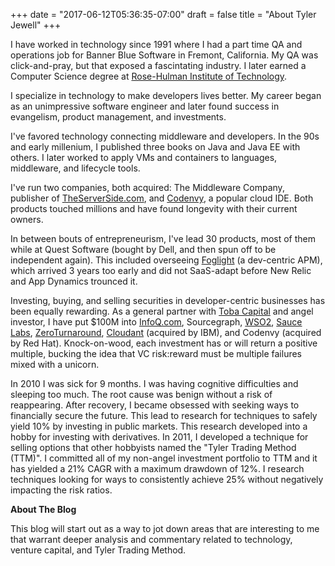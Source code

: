 +++
date = "2017-06-12T05:36:35-07:00"
draft = false
title = "About Tyler Jewell"
+++

I have worked in technology since 1991 where I had a part time QA and operations job for Banner Blue Software in Fremont, California. My QA was click-and-pray, but that exposed a fascintating industry. I later earned a Computer Science degree at [Rose-Hulman Institute of Technology](http://rose-hulman.edu). 

I specialize in technology to make developers lives better. My career began as an unimpressive software engineer and later found success in evangelism, product management, and investments.

I've favored technology connecting middleware and developers. In the 90s and early millenium, I published three books on Java and Java EE with others. I later worked to apply VMs and containers to languages, middleware, and lifecycle tools.

I've run two companies, both acquired: The Middleware Company, publisher of [TheServerSide.com](http://theserverside.com), and [Codenvy](http://codenvy.com), a popular cloud IDE. Both products touched millions and have found longevity with their current owners.

In between bouts of entrepreneurism, I've lead 30 products, most of them while at Quest Software (bought by Dell, and then spun off to be independent again). This included overseeing [Foglight](https://www.quest.com/foglight/) (a dev-centric APM), which arrived 3 years too early and did not SaaS-adapt before New Relic and App Dynamics trounced it. 

Investing, buying, and selling securities in developer-centric businesses has been equally rewarding. As a general partner with [Toba Capital](http://tobacapital.com) and angel investor, I have put $100M into [InfoQ.com](http://infoq.com), Sourcegraph, [WSO2](http://wso2.com), [Sauce Labs](http://saucelabs.com), [ZeroTurnaround](http://zeroturnaround.com), [Cloudant](http://cloudant.com) (acquired by IBM), and Codenvy (acquired by Red Hat). Knock-on-wood, each investment has or will return a positive multiple, bucking the idea that VC risk:reward must be multiple failures mixed with a unicorn. 

In 2010 I was sick for 9 months. I was having cognitive difficulties and sleeping too much. The root cause was benign without a risk of reappearing. After recovery, I became obsessed with seeking ways to financially secure the future. This lead to research for techniques to safely yield 10% by investing in public markets. This research developed into a hobby for investing with derivatives. In 2011, I developed a technique for selling options that other hobbyists named the "Tyler Trading Method (TTM)". I committed all of my non-angel  investment portfolio to TTM and it has yielded a 21% CAGR with a maximum drawdown of 12%. I research techniques looking for ways to consistently achieve 25% without negatively impacting the risk ratios.

**About The Blog**

This blog will start out as a way to jot down areas that are interesting to me that warrant deeper analysis and commentary related to technology, venture capital, and Tyler Trading Method. 